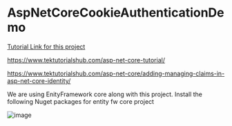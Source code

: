 # AspNetCoreCookieAuthenticationDemo


[Tutorial Link for this project](https://www.tektutorialshub.com/asp-net-core/user-registration-login-using-cookie-authentication-asp-net-core/)


https://www.tektutorialshub.com/asp-net-core-tutorial/

https://www.tektutorialshub.com/asp-net-core/adding-managing-claims-in-asp-net-core-identity/

We are using EnityFramework core along with this project. Install the following Nuget packages for entity fw core project

![image](https://github.com/abduzalam/AspNetCoreCookieAuthenticationDemo/assets/32676744/3c28f4ca-0414-4057-b65c-73de31db412b)


